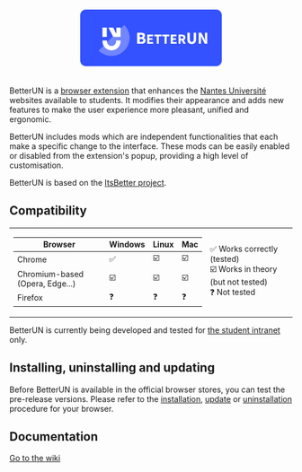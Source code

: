 # <p align="center"><img src="internal/icons/banner.png" width="50%"></p>

BetterUN is a [browser extension](https://en.wikipedia.org/wiki/Browser_extension) that enhances the [Nantes Université](https://www.univ-nantes.fr/) websites available to students. It modifies their appearance and adds new features to make the user experience more pleasant, unified and ergonomic.  
  
BetterUN includes mods which are independent functionalities that each make a specific change to the interface. These mods can be easily enabled or disabled from the extension's popup, providing a high level of customisation.  
  
BetterUN is based on the [ItsBetter project](https://github.com/devmlb/itsbetter).

## Compatibility

<table>
<tr><td>

| Browser | Windows | Linux | Mac
|--|--|--|--|
| Chrome | ✅ | ☑️ | ☑️ |
| Chromium-based (Opera, Edge...) | ☑️ | ☑️ | ☑️ |
| Firefox | ❓ | ❓ | ❓ |

</td><td>

✅ Works correctly (tested)  
☑️ Works in theory (but not tested)  
❓ Not tested

</td></tr>
</table>

BetterUN is currently being developed and tested for [the student intranet](https://intraetu.univ-nantes.fr/) only.

## Installing, uninstalling and updating

Before BetterUN is available in the official browser stores, you can test the pre-release versions.
Please refer to the [installation](https://github.com/devmlb/betterun/wiki/Installing,-uninstalling-and-updating#installation), [update](https://github.com/devmlb/betterun/wiki/Installing,-uninstalling-and-updating#mise-%C3%A0-jour) or [uninstallation](https://github.com/devmlb/betterun/wiki/Installing,-uninstalling-and-updating#d%C3%A9sinstallation) procedure for your browser.


## Documentation

[Go to the wiki](https://github.com/devmlb/betterun/wiki)

